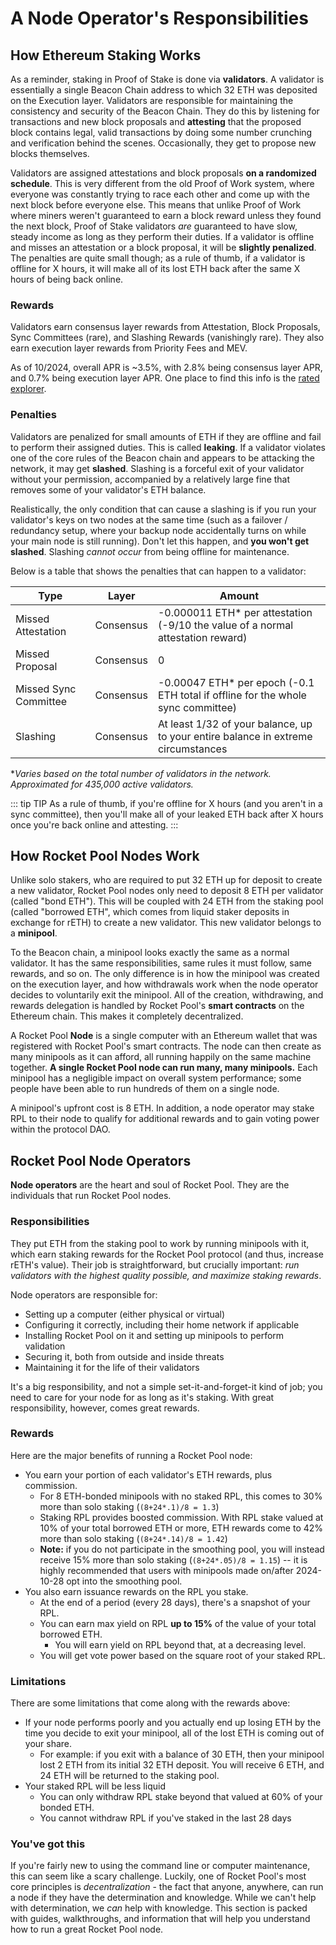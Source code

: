 # A Node Operator's Responsibilities

## How Ethereum Staking Works

As a reminder, staking in Proof of Stake is done via **validators**.
A validator is essentially a single Beacon Chain address to which 32 ETH was deposited on the Execution layer.
Validators are responsible for maintaining the consistency and security of the Beacon Chain.
They do this by listening for transactions and new block proposals and **attesting** that the proposed block contains legal, valid transactions by doing some number crunching and verification behind the scenes.
Occasionally, they get to propose new blocks themselves.

Validators are assigned attestations and block proposals **on a randomized schedule**.
This is very different from the old Proof of Work system, where everyone was constantly trying to race each other and come up with the next block before everyone else.
This means that unlike Proof of Work where miners weren't guaranteed to earn a block reward unless they found the next block, Proof of Stake validators _are_ guaranteed to have slow, steady income as long as they perform their duties.
If a validator is offline and misses an attestation or a block proposal, it will be **slightly penalized**.
The penalties are quite small though; as a rule of thumb, if a validator is offline for X hours, it will make all of its lost ETH back after the same X hours of being back online.

### Rewards

Validators earn consensus layer rewards from Attestation, Block Proposals, Sync Committees (rare), and Slashing Rewards (vanishingly rare). They also earn execution layer rewards from Priority Fees and MEV.

As of 10/2024, overall APR is ~3.5%, with 2.8% being consensus layer APR, and 0.7% being execution layer APR. One place to find this info is the [rated explorer](https://explorer.rated.network/network?network=mainnet&timeWindow=30d&rewardsMetric=average&geoDistType=all&hostDistType=all&soloProDist=stake).

### Penalties

Validators are penalized for small amounts of ETH if they are offline and fail to perform their assigned duties.
This is called **leaking**.
If a validator violates one of the core rules of the Beacon chain and appears to be attacking the network, it may get **slashed**.
Slashing is a forceful exit of your validator without your permission, accompanied by a relatively large fine that removes some of your validator's ETH balance.

Realistically, the only condition that can cause a slashing is if you run your validator's keys on two nodes at the same time (such as a failover / redundancy setup, where your backup node accidentally turns on while your main node is still running).
Don't let this happen, and **you won't get slashed**.
Slashing _cannot occur_ from being offline for maintenance.

Below is a table that shows the penalties that can happen to a validator:

| Type                  | Layer     | Amount                                                                            |
| --------------------- | --------- | --------------------------------------------------------------------------------- |
| Missed Attestation    | Consensus | -0.000011 ETH\* per attestation (-9/10 the value of a normal attestation reward)  |
| Missed Proposal       | Consensus | 0                                                                                 |
| Missed Sync Committee | Consensus | -0.00047 ETH\* per epoch (-0.1 ETH total if offline for the whole sync committee) |
| Slashing              | Consensus | At least 1/32 of your balance, up to your entire balance in extreme circumstances |

\*_Varies based on the total number of validators in the network.
Approximated for 435,000 active validators._

::: tip TIP
As a rule of thumb, if you're offline for X hours (and you aren't in a sync committee), then you'll make all of your leaked ETH back after X hours once you're back online and attesting.
:::

## How Rocket Pool Nodes Work

Unlike solo stakers, who are required to put 32 ETH up for deposit to create a new validator, Rocket Pool nodes only need to deposit 8 ETH per validator (called "bond ETH").
This will be coupled with 24 ETH from the staking pool (called "borrowed ETH", which comes from liquid staker deposits in exchange for rETH) to create a new validator.
This new validator belongs to a **minipool**.

To the Beacon chain, a minipool looks exactly the same as a normal validator.
It has the same responsibilities, same rules it must follow, same rewards, and so on.
The only difference is in how the minipool was created on the execution layer, and how withdrawals work when the node operator decides to voluntarily exit the minipool.
All of the creation, withdrawing, and rewards delegation is handled by Rocket Pool's **smart contracts** on the Ethereum chain.
This makes it completely decentralized.

A Rocket Pool **Node** is a single computer with an Ethereum wallet that was registered with Rocket Pool's smart contracts.
The node can then create as many minipools as it can afford, all running happily on the same machine together.
**A single Rocket Pool node can run many, many minipools.**
Each minipool has a negligible impact on overall system performance; some people have been able to run hundreds of them on a single node.

A minipool's upfront cost is 8 ETH. In addition, a node operator may stake RPL to their node to qualify for additional rewards and to gain voting power within the protocol DAO.

## Rocket Pool Node Operators

**Node operators** are the heart and soul of Rocket Pool.
They are the individuals that run Rocket Pool nodes.

### Responsibilities

They put ETH from the staking pool to work by running minipools with it, which earn staking rewards for the Rocket Pool protocol (and thus, increase rETH's value).
Their job is straightforward, but crucially important: _run validators with the highest quality possible, and maximize staking rewards_.

Node operators are responsible for:

- Setting up a computer (either physical or virtual)
- Configuring it correctly, including their home network if applicable
- Installing Rocket Pool on it and setting up minipools to perform validation
- Securing it, both from outside and inside threats
- Maintaining it for the life of their validators

It's a big responsibility, and not a simple set-it-and-forget-it kind of job; you need to care for your node for as long as it's staking.
With great responsibility, however, comes great rewards.

### Rewards

Here are the major benefits of running a Rocket Pool node:

- You earn your portion of each validator's ETH rewards, plus commission.
  - For 8 ETH-bonded minipools with no staked RPL, this comes to 30% more than solo staking (`(8+24*.1)/8 = 1.3`)
  - Staking RPL provides boosted commission. With RPL stake valued at 10% of your total borrowed ETH or more, ETH rewards come to 42% more than solo staking (`(8+24*.14)/8 = 1.42`)
  - **Note:** if you do not participate in the smoothing pool, you will instead receive 15% more than solo staking (`(8+24*.05)/8 = 1.15`) -- it is highly recommended that users with minipools made on/after 2024-10-28 opt into the smoothing pool.
- You also earn issuance rewards on the RPL you stake.
  - At the end of a period (every 28 days), there's a snapshot of your RPL.
  - You can earn max yield on RPL **up to 15%** of the value of your total borrowed ETH.
    - You will earn yield on RPL beyond that, at a decreasing level.
  - You will get vote power based on the square root of your staked RPL.

### Limitations

There are some limitations that come along with the rewards above:

- If your node performs poorly and you actually end up losing ETH by the time you decide to exit your minipool, all of the lost ETH is coming out of your share.
  - For example: if you exit with a balance of 30 ETH, then your minipool lost 2 ETH from its initial 32 ETH deposit. You will receive 6 ETH, and 24 ETH will be returned to the staking pool.
- Your staked RPL will be less liquid
  - You can only withdraw RPL stake beyond that valued at 60% of your bonded ETH.
  - You cannot withdraw RPL if you've staked in the last 28 days

### You've got this

If you're fairly new to using the command line or computer maintenance, this can seem like a scary challenge.
Luckily, one of Rocket Pool's most core principles is _decentralization_ - the fact that anyone, anywhere, can run a node if they have the determination and knowledge.
While we can't help with determination, we _can_ help with knowledge.
This section is packed with guides, walkthroughs, and information that will help you understand how to run a great Rocket Pool node.
